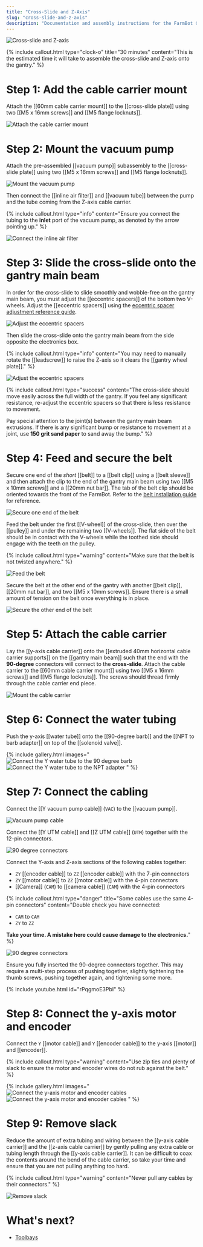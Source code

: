 ```yaml
---
title: "Cross-Slide and Z-Axis"
slug: "cross-slide-and-z-axis"
description: "Documentation and assembly instructions for the FarmBot Genesis cross-slide and Z-axis"
---
```


![Cross-slide and Z-axis](_images/cross_slide_and_z_axis.png)

{%
include callout.html
type="clock-o"
title="30 minutes"
content="This is the estimated time it will take to assemble the cross-slide and Z-axis onto the gantry."
%}

# Step 1: Add the cable carrier mount

Attach the [[60mm cable carrier mount]] to the [[cross-slide plate]] using two [[M5 x 16mm screws]] and [[M5 flange locknuts]].

![Attach the cable carrier mount](_images/cross_slide_cable_carrier_mount.png)

# Step 2: Mount the vacuum pump

Attach the pre-assembled [[vacuum pump]] subassembly to the [[cross-slide plate]] using two [[M5 x 16mm screws]] and [[M5 flange locknuts]].

![Mount the vacuum pump](_images/mount_the_vacuum_pump.png)

Then connect the [[inline air filter]] and [[vacuum tube]] between the pump and the tube coming from the Z-axis cable carrier.

{%
include callout.html
type="info"
content="Ensure you connect the tubing to the **inlet** port of the vacuum pump, as denoted by the arrow pointing up."
%}

![Connect the inline air filter](_images/inline_air_filter.png)

# Step 3: Slide the cross-slide onto the gantry main beam

In order for the cross-slide to slide smoothly and wobble-free on the gantry main beam, you must adjust the [[eccentric spacers]] of the bottom two V-wheels. Adjust the [[eccentric spacers]] using the [eccentric spacer adjustment reference guide](../extras/reference/eccentric-spacer-adjustment.md).

![Adjust the eccentric spacers](_images/adjust_cross-slide_eccentric_spacers.png)

Then slide the cross-slide onto the gantry main beam from the side opposite the electronics box.

{%
include callout.html
type="info"
content="You may need to manually rotate the [[leadscrew]] to raise the Z-axis so it clears the [[gantry wheel plate]]."
%}

![Adjust the eccentric spacers](_images/cross_slide_on_gantry.png)

{%
include callout.html
type="success"
content="The cross-slide should move easily across the full width of the gantry. If you feel any significant resistance, re-adjust the eccentric spacers so that there is less resistance to movement.

Pay special attention to the joint(s) between the gantry main beam extrusions. If there is any significant bump or resistance to movement at a joint, use **150 grit sand paper** to sand away the bump."
%}

# Step 4: Feed and secure the belt

Secure one end of the *short* [[belt]] to a [[belt clip]] using a [[belt sleeve]] and then attach the clip to the end of the gantry main beam using two [[M5 x 10mm screws]] and a [[20mm nut bar]]. The tab of the belt clip should be oriented towards the front of the FarmBot. Refer to the [belt installation guide](../extras/reference/belt-installation.md) for reference.

![Secure one end of the belt](_images/y_axis_belt_beginning.png)

Feed the belt under the first [[V-wheel]] of the cross-slide, then over the [[pulley]] and under the remaining two [[V-wheels]]. The flat side of the belt should be in contact with the V-wheels while the toothed side should engage with the teeth on the pulley.

{%
include callout.html
type="warning"
content="Make sure that the belt is not twisted anywhere."
%}

![Feed the belt](_images/y_axis_belt_around_pulley.png)

Secure the belt at the other end of the gantry with another [[belt clip]], [[20mm nut bar]], and two [[M5 x 10mm screws]]. Ensure there is a small amount of tension on the belt once everything is in place.

![Secure the other end of the belt](_images/y_axis_belt_end.png)

# Step 5: Attach the cable carrier

Lay the [[y-axis cable carrier]] onto the [[extruded 40mm horizontal cable carrier supports]] on the [[gantry main beam]] such that the end with the **90-degree** connectors will connect to the **cross-slide**. Attach the cable carrier to the [[60mm cable carrier mount]] using two [[M5 x 16mm screws]] and [[M5 flange locknuts]]. The screws should thread firmly through the cable carrier end piece.

![Mount the cable carrier](_images/attach_y_cc.png)

# Step 6: Connect the water tubing

Push the y-axis [[water tube]] onto the [[90-degree barb]] and the [[NPT to barb adapter]] on top of the [[solenoid valve]].

{% include gallery.html images="
![Connect the Y water tube to the 90 degree barb](_images/connect_y_water_tube_1.png)
![Connect the Y water tube to the NPT adapter](_images/connect_y_water_tube_2.png)
" %}

# Step 7: Connect the cabling

Connect the [[Y vacuum pump cable]] (`VAC`) to the [[vacuum pump]].

![Vacuum pump cable](_images/vacuum_pump_cable.png)

Connect the [[Y UTM cable]] and [[Z UTM cable]] (`UTM`) together with the 12-pin connectors.

![90 degree connectors](_images/90_degree_connectors_1.png)

Connect the Y-axis and Z-axis sections of the following cables together:

  * `ZY` [[encoder cable]] to `ZZ` [[encoder cable]] with the 7-pin connectors
  * `ZY` [[motor cable]] to `ZZ` [[motor cable]] with the 4-pin connectors
  * [[Camera]] (`CAM`) to [[camera cable]] (`CAM`) with the 4-pin connectors

{%
include callout.html
type="danger"
title="Some cables use the same 4-pin connectors"
content="Double check you have connected:

* `CAM` to `CAM`
* `ZY` to `ZZ`

**Take your time. A mistake here could cause damage to the electronics.**"
%}

![90 degree connectors](_images/90_degree_connectors_2.png)

Ensure you fully inserted the 90-degree connectors together. This may require a multi-step process of pushing together, slightly tightening the thumb screws, pushing together again, and tightening some more.

{% include youtube.html id="rPqgmoE3PbI" %}

# Step 8: Connect the y-axis motor and encoder

Connect the `Y` [[motor cable]] and `Y` [[encoder cable]] to the y-axis [[motor]] and [[encoder]].

{%
include callout.html
type="warning"
content="Use zip ties and plenty of slack to ensure the motor and encoder wires do not rub against the belt."
%}

{% include gallery.html images="
![Connect the y-axis motor and encoder cables](_images/feed_y_cables_1.png)
![Connect the y-axis motor and encoder cables](_images/feed_y_cables_2.png)
" %}

# Step 9: Remove slack

Reduce the amount of extra tubing and wiring between the [[y-axis cable carrier]] and the [[z-axis cable carrier]] by gently pulling any extra cable or tubing length through the [[y-axis cable carrier]]. It can be difficult to coax the contents around the bend of the cable carrier, so take your time and ensure that you are not pulling anything too hard.

{%
include callout.html
type="warning"
content="Never pull any cables by their connectors."
%}

![Remove slack](_images/remove_y_z_slack.png)

# What's next?

 * [Toolbays](toolbays.md)
